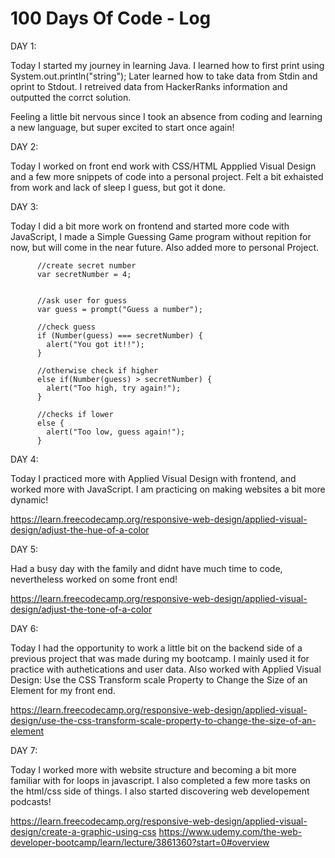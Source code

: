 # 100 Days Of Code - Log

DAY 1: 

Today I started my journey in learning Java. I learned how to first print using System.out.println("string");
Later learned how to take data from Stdin and oprint to Stdout. I retreived data from HackerRanks information and outputted the corrct solution.

Feeling a little bit nervous since I took an absence from coding and learning a new language, but super excited to start once again!

DAY 2: 

Today I worked on front end work with CSS/HTML Appplied Visual Design and a few more snippets of code into a personal project. Felt a bit exhaisted from work and lack of sleep I guess, but got it done. 

DAY 3: 

Today I did a bit more work on frontend and started more code with JavaScript, I made a Simple Guessing Game program without repition for now, but will come in the near future. Also added more to personal Project.

          //create secret number
          var secretNumber = 4;


          //ask user for guess
          var guess = prompt("Guess a number");

          //check guess
          if (Number(guess) === secretNumber) {
            alert("You got it!!");
          }

          //otherwise check if higher
          else if(Number(guess) > secretNumber) {
            alert("Too high, try again!");
          }

          //checks if lower
          else {
            alert("Too low, guess again!");
          }

DAY 4:

Today I practiced more with Applied Visual Design with frontend, and worked more with JavaScript. I am practicing on making websites a bit more dynamic!

https://learn.freecodecamp.org/responsive-web-design/applied-visual-design/adjust-the-hue-of-a-color

DAY 5:

Had a busy day with the family and didnt have much time to code, nevertheless worked on some front end!

https://learn.freecodecamp.org/responsive-web-design/applied-visual-design/adjust-the-tone-of-a-color

DAY 6: 

Today I had the opportunity to work a little bit on the backend side of a previous project that was made during my bootcamp. I mainly used it for practice with authetications and user data. Also worked with Applied Visual Design: Use the CSS Transform scale Property to Change the Size of an Element for my front end.

https://learn.freecodecamp.org/responsive-web-design/applied-visual-design/use-the-css-transform-scale-property-to-change-the-size-of-an-element

DAY 7: 

Today I worked more with website structure and becoming a bit more familiar with for loops in javascript. I also completed a few more tasks on the html/css side of things. I also started discovering web developement podcasts! 

https://learn.freecodecamp.org/responsive-web-design/applied-visual-design/create-a-graphic-using-css
https://www.udemy.com/the-web-developer-bootcamp/learn/lecture/3861360?start=0#overview